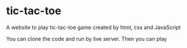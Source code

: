 # tic-tac-toe
A website to play tic-tac-toe game created by html, css and JavaScript

You can clone the code and run by live server. Then you can play
